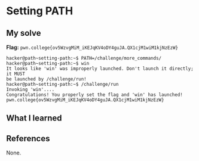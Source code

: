 # Setting PATH


## My solve
**Flag:** `pwn.college{ov5WzvgMiM_iKEJqKV4oDY4guJA.QX1cjM1wiM1kjNzEzW}`


```                                                                      
hacker@path~setting-path:~$ PATH=/challenge/more_commands/ 
hacker@path~setting-path:~$ win
It looks like 'win' was improperly launched. Don't launch it directly; it MUST 
be launched by /challenge/run!
hacker@path~setting-path:~$ /challenge/run
Invoking 'win'....
Congratulations! You properly set the flag and 'win' has launched!
pwn.college{ov5WzvgMiM_iKEJqKV4oDY4guJA.QX1cjM1wiM1kjNzEzW}
```

## What I learned


## References 
None.
